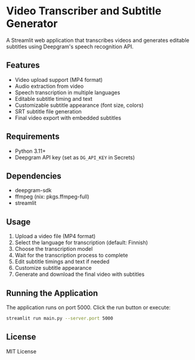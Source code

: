 
# Video Transcriber and Subtitle Generator

A Streamlit web application that transcribes videos and generates editable subtitles using Deepgram's speech recognition API.

## Features

- Video upload support (MP4 format)
- Audio extraction from video
- Speech transcription in multiple languages
- Editable subtitle timing and text
- Customizable subtitle appearance (font size, colors)
- SRT subtitle file generation
- Final video export with embedded subtitles

## Requirements

- Python 3.11+
- Deepgram API key (set as `DG_API_KEY` in Secrets)

## Dependencies

- deepgram-sdk
- ffmpeg (nix: pkgs.ffmpeg-full)
- streamlit

## Usage

1. Upload a video file (MP4 format)
2. Select the language for transcription (default: Finnish)
3. Choose the transcription model
4. Wait for the transcription process to complete
5. Edit subtitle timings and text if needed
6. Customize subtitle appearance
7. Generate and download the final video with subtitles

## Running the Application

The application runs on port 5000. Click the run button or execute:

```bash
streamlit run main.py --server.port 5000
```

## License

MIT License
